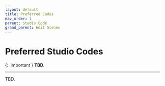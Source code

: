 ```yaml
---
layout: default
title: Preferred Codes
nav_order: 1
parent: Studio Code
grand_parent: Edit Scenes
---
```


# Preferred Studio Codes

{: .important }
**TBD.**

---

TBD.

